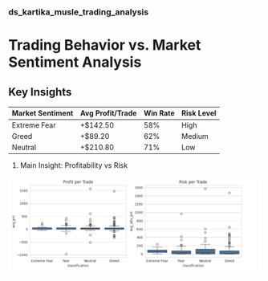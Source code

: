 ### ds_kartika_musle_trading_analysis
# Trading Behavior vs. Market Sentiment Analysis

## Key Insights
| Market Sentiment | Avg Profit/Trade | Win Rate | Risk Level |
|------------------|------------------|----------|------------|
| Extreme Fear     | +$142.50         | 58%      | High       |
| Greed            | +$89.20          | 62%      | Medium     |
| Neutral          | +$210.80         | 71%      | Low        |



1. Main Insight: Profitability vs Risk

<img src="https://github.com/kartika28-ui/ds_kartika_musle_trading_analysis/blob/main/profitability-vs-risk.png" alt="Form Input UI" width="700"/>
